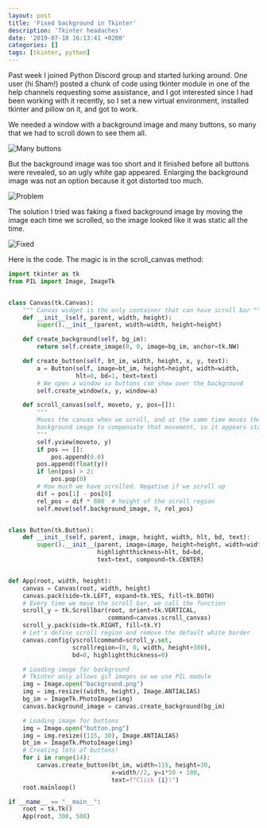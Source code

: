 ```yaml
---
layout: post
title: 'Fixed background in Tkinter'
description: 'Tkinter headaches'
date: '2019-07-10 16:13:41 +0200'
categories: []
tags: [tkinter, python]
---
```

Past week I joined Python Discord group and started lurking around. One user (hi Sham!) posted a chunk of code
using tkinter module in one of the help channels requesting some assistance, and I got interested since I had
been working with it recently, so I set a new virtual environment, installed tkinter and pillow on it, and got
to work.

We needed a window with a background image and many buttons, so many that we had to scroll down to see them all.

![Many buttons](https://i.imgur.com/9Zqxinm.png)

But the background image was too short and it finished before all buttons were revealed, so an ugly white gap appeared.
Enlarging the background image was not an option because it got distorted too much.

![Problem](https://i.imgur.com/nrVP6U6.png)

The solution I tried was faking a fixed background image by moving the image each time we scrolled, so the
image looked like it was static all the time.

![Fixed](https://i.imgur.com/1f5rRWn.png)

Here is the code. The magic is in the scroll_canvas method:
```python
import tkinter as tk
from PIL import Image, ImageTk


class Canvas(tk.Canvas):
    """ Canvas widget is the only container that can have scroll bar """
    def __init__(self, parent, width, height):
        super().__init__(parent, width=width, height=height)

    def create_background(self, bg_im):
        return self.create_image(0, 0, image=bg_im, anchor=tk.NW)

    def create_button(self, bt_im, width, height, x, y, text):
        a = Button(self, image=bt_im, height=height, width=width,
                   hlt=0, bd=1, text=text)
        # We open a window so buttons can show over the background
        self.create_window(x, y, window=a)

    def scroll_canvas(self, moveto, y, pos=[]):
        """
        Moves the canvas when we scroll, and at the same time moves the
        background image to compensate that movement, so it appears static
        """
        self.yview(moveto, y)
        if pos == []:
            pos.append(0.0)
        pos.append(float(y))
        if len(pos) > 2:
            pos.pop(0)
        # How much we have scrolled. Negative if we scroll up
        dif = pos[1] - pos[0]
        rel_pos = dif * 800  # height of the scroll region
        self.move(self.background_image, 0, rel_pos)


class Button(tk.Button):
    def __init__(self, parent, image, height, width, hlt, bd, text):
        super().__init__(parent, image=image, height=height, width=width,
                         highlightthickness=hlt, bd=bd,
                         text=text, compound=tk.CENTER)


def App(root, width, height):
    canvas = Canvas(root, width, height)
    canvas.pack(side=tk.LEFT, expand=tk.YES, fill=tk.BOTH)
    # Every time we move the scroll bar, we call the function
    scroll_y = tk.Scrollbar(root, orient=tk.VERTICAL,
                            command=canvas.scroll_canvas)
    scroll_y.pack(side=tk.RIGHT, fill=tk.Y)
    # Let's define scroll region and remove the default white border
    canvas.config(yscrollcommand=scroll_y.set,
                  scrollregion=(0, 0, width, height+300),
                  bd=0, highlightthickness=0)

    # Loading image for background
    # Tkinter only allows gif images so we use PIL module
    img = Image.open("background.png")
    img = img.resize((width, height), Image.ANTIALIAS)
    bg_im = ImageTk.PhotoImage(img)
    canvas.background_image = canvas.create_background(bg_im)

    # Loading image for buttons
    img = Image.open("button.png")
    img = img.resize((115, 30), Image.ANTIALIAS)
    bt_im = ImageTk.PhotoImage(img)
    # Creating lots of buttons!
    for i in range(14):
        canvas.create_button(bt_im, width=115, height=30,
                             x=width//2, y=i*50 + 100,
                             text=f"Click {i}!")
    root.mainloop()

if __name__ == "__main__":
    root = tk.Tk()
    App(root, 300, 500)

```
